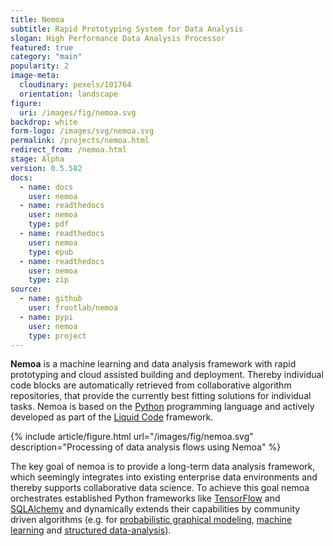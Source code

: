 ```yaml
---
title: Nemoa
subtitle: Rapid Prototyping System for Data Analysis
slogan: High Performance Data Analysis Processor
featured: true
category: "main"
popularity: 2
image-meta:
  cloudinary: pexels/101764
  orientation: landscape
figure:
  uri: /images/fig/nemoa.svg
backdrop: white
form-logo: /images/svg/nemoa.svg
permalink: /projects/nemoa.html
redirect_from: /nemoa.html
stage: Alpha
version: 0.5.582
docs:
  - name: docs
    user: nemoa
  - name: readthedocs
    user: nemoa
    type: pdf
  - name: readthedocs
    user: nemoa
    type: epub
  - name: readthedocs
    user: nemoa
    type: zip
source:
  - name: github
    user: frootlab/nemoa
  - name: pypi
    user: nemoa
    type: project
---
```


**Nemoa** is a machine learning and data analysis framework with rapid
prototyping and cloud assisted building and deployment. Thereby individual
code blocks are automatically retrieved from collaborative algorithm
repositories, that provide the currently best fitting solutions for individual
tasks. Nemoa is based on the [Python](https://www.python.org/) programming
language and actively developed as part of the [Liquid Code](/liquid) framework.

{% include article/figure.html url="/images/fig/nemoa.svg"
  description="Processing of data analysis flows using Nemoa" %}

The key goal of nemoa is to provide a long-term data analysis framework, which
seemingly integrates into existing enterprise data environments and thereby
supports collaborative data science. To achieve this goal nemoa orchestrates
established Python frameworks like [TensorFlow](https://www.tensorflow.org/)
and [SQLAlchemy](https://www.sqlalchemy.org/) and dynamically extends their
capabilities by community driven algorithms (e.g. for [probabilistic graphical
modeling](https://en.wikipedia.org/wiki/Graphical_model), [machine
learning](https://en.wikipedia.org/wiki/Machine_learning) and [structured
data-analysis](https://en.wikipedia.org/wiki/Structured_data_analysis_(statistics))).
